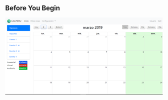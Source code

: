 ## Before You Begin
![Página de inicio](https://raw.githubusercontent.com/jcorpus/calendario/master/img/inicio.png)
